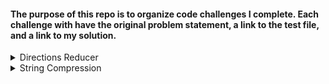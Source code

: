 #### The purpose of this repo is to organize code challenges I complete. Each challenge with have the original problem statement, a link to the test file, and a link to my solution. 

<details>
  <summary>Directions Reducer</summary>
  
   #### Problem Statement: 
   Write a function dirReduc which will take an array of strings and returns an array of strings with the needless directions removed (W<->E or S<->N side by side).  
    
    
   [Tests](fake link)    
   [Solution](https://github.com/takeller/Code-Challenges/blob/main/directions/directions_reducer.js)
</details>

<details>
  <summary>String Compression</summary>
      
   #### Problem Statement: 
   Implement a method to perform basic string compression using the counts of repeated characters. For example, the string aabcccccaaa would become a2b1c5a3. If the 'compressed' string would not become smaller than the original string, your method should return the original string. You can assume the string has only uppercase and lowercase letters.   
    
    
   [Tests](https://github.com/takeller/Code-Challenges/blob/main/test_string_compression.py)    
   [Solution](https://github.com/takeller/Code-Challenges/blob/main/string_compression.py)
</details>
